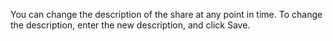 
You can change the description of the share at any point in time. To change the description, enter the new description, and click Save.

